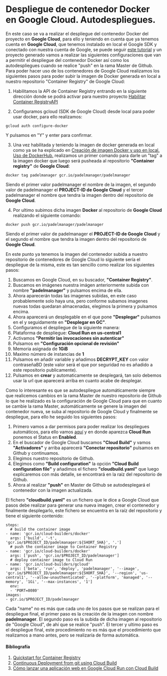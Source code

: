 # Despliegue de contenedor Docker en Google Cloud. Autodespliegues.
En este caso se va a realizar el despliegue del contenedor Docker del proyecto en **Google Cloud**, para ello y teniendo en cuenta que ya tenemos cuenta en **Google Cloud**, que tenemos instalado en local el Google SDK y conectado con nuestra cuenta de Google, se puede seguir [este tutorial](https://cloud.google.com/sdk/docs/?hl=es) y un proyecto generado vamos a realizar las siguientes configuraciones que van a permitir el despliegue del contenedor Docker así como los autodespliegues cuando se realice "push" en la rama Master de Github. Para poder hacer uso de los contenedores de Google Cloud realizamos los siguientes pasos para poder subir la imagen de Docker generada en local a nuestro repositorio "Container Registry" de Google Cloud:
1. Habilitamos la API de Container Registry entrando en la siguiente dirección donde se podrá activar para nuestro proyecto [Habilitar Container RegistryAPI](https://console.cloud.google.com/flows/enableapi?apiid=containerregistry.googleapis.com&redirect=https%3A%2F%2Fcloud.google.com%2Fcontainer-registry%2Fdocs%2Fquickstart&hl=es&_ga=2.54149160.-1801513465.1570210114)

2. Configuramos gcloud (SDK de Google Cloud) desde local para poder usar docker, para ello realizamos:
```
gcloud auth configure-docker
```
Y pulsamos en "Y" y enter para confirmar.

3. Una vez habilitada y teniendo la imagen de docker generada en local como ya se ha explicado en [Creación de imagen Docker y uso en local. Uso de DockerHub.](https://github.com/ruanete/PadelManager/tree/master/doc/docker.md) realizamos un primer comando para darle un "tag" a la imagen docker que luego será pusheada al repositorio **"Container registry"** de **Google Cloud**:
```
docker tag padelmanager gcr.io/padelmanager/padelmanager
```
Siendo el primer valor padelmanager el nombre de la imagen, el segundo valor de padelmanager el **PROJECT-ID de Google Cloud** y el tercer padelmanager el nombre que tendra la imagen dentro del repositorio de **Google Cloud**.

4. Por ultimo subimos dicha imagen **Docker** al repositorio de **Google Cloud** realizando el siguiente comando:
```
docker push gcr.io/padelmanager/padelmanager
```
Siendo el primer valor de padelmanager el **PROJECT-ID de Google Cloud** y el segundo el nombre que tendra la imagen dentro del repositorio de **Google Cloud**.

En este punto ya tenemos la imagen del contenedor subida a nuestro repositorio de contenedores de Google Cloud lo siguiente sería el despliegue de la misma, este es tan sencillo como realizar los siguientes pasos:
1. Buscamos en Google Cloud, en su buscador, **"Container Registry"**.
2. Buscamos en imágenes nuestra imágen anteriormente subida con nombre **"padelmanager"** y pulsamos encima de ella.
3. Ahora aparecerán todas las imagenes subidas, en este caso probablemente solo haya una, pero conforme subamos imagenes nuevas todas quedaran almacenadas, elegimos la primera y pulsamos encima.
4. Ahora aparecerá un desplegable en el que pone **"Desplegar"** pulsamos en el y seguidamente en **"Desplegar en GC"**.
5. Configuramos el despliegue de la siguiente manera:
  1. Plataforma de despliegue: **Cloud Run en us-central1**
  2. Activamos **"Permitir las invocaciones sin autenticar"**
  3. Pulsamos en **"Configuración opcional de revisión"**
  4. Memoria asignada de **1GiB**
  5. Maximo número de instancias de **1**
  6. Pulsamos en añadir variable y añadimos **DECRYPT_KEY** con valor contraseñaBD (este valor será el que por seguridad no es añadido a este repositorio publicamente).
  7. Pulsamos en **crear** y automaticamente se desplegará, tan solo debemos usar la url que aparecerá arriba en cuanto acabe de desplegar.

Como lo interesante es que se autodespliegue automáticamente siempre que realicemos cambios en la rama Master de nuestro repositorio de Github lo que he realizado es la configuración de Google Cloud para que en cuanto se cambie la rama Master, automáticamente se genere la imagen del contenedor nueva, se suba al repositorio de Google Cloud y finalmente se despliegue, para ello he seguido los siguientes pasos:
1. Primero vamos a dar permisos para poder realizar los despliegues automáticos, para ello vamos [aquí](https://console.cloud.google.com/cloud-build/settings?_ga=2.247492359.-1801513465.1570210114) y en donde aparezca **Cloud Run** ponemos el Status en **Enabled**.
2. En el buscador de Google Cloud buscamos **"Cloud Build"** y vamos **"Activadores"** y arriba aparecerá **"Conectar repositorio"** pulsamos en Github y continuamos.
3. Elegimos nuestro repositorio de Github.
4. Elegimos como **"Build configuration"** la opción **"Cloud Build configuration file"** y añadimos el fichero **"cloudbuild.yaml"** que luego explicaremos con más detalle, se encontrará en la raíz del repositorio de Github.
5. Ahora al realizar **"push"** en Master de Github se autodesplegará el contenedor con la imagen actualizada.

El fichero **"cloudbuild.yaml"** es un fichero que le dice a Google Cloud que pasos debe realizar para generar una nueva imagen, crear el contenedor y finalmente desplegarlo, este fichero se encuentra en la raíz del repositorio y tiene el siguiente contenido:
```
steps:
  # build the container image
- name: 'gcr.io/cloud-builders/docker'
  args: ['build', '-t', 'gcr.io/$PROJECT_ID/padelmanager:${SHORT_SHA}', '.']
  # push the container image to Container Registry
- name: 'gcr.io/cloud-builders/docker'
  args: ['push', 'gcr.io/$PROJECT_ID/padelmanager']
  # deploy container image to Cloud Run
- name: 'gcr.io/cloud-builders/gcloud'
  args: ['beta', 'run', 'deploy', 'padelmanager', '--image', 'gcr.io/$PROJECT_ID/padelmanager:${SHORT_SHA}', '--region', 'us-central1', '--allow-unauthenticated', '--platform', 'managed', '--memory', '1Gi', '--max-instances', '1']
  env:
  - 'PORT=8080'
images:
- gcr.io/$PROJECT_ID/padelmanager
```

Cada "name" no es más que cada uno de los pasos que se realizan para el despliegue final, el primer paso es la creación de la imagen con nombre **padelmanager**. El segundo paso es la subida de dicha imagen al repositorio de "Google Cloud", de ahí que se realice "push". El tercer y ultimo paso es el despliegue final, este procedimiento no es más que el procedimiento que realizamos a mano antes, pero se realizaría de forma automática.

#### Bibliografía
1. [Quickstart for Container Registry](https://cloud.google.com/container-registry/docs/quickstart?hl=es)
2. [Continuous Deployment from git using Cloud Build](https://cloud.google.com/run/docs/continuous-deployment-with-cloud-build#continuous)
3. [Cómo lanzar una aplicación web en Google Cloud Run con Cloud Build](https://carlosazaustre.es/google-cloud-run/)
